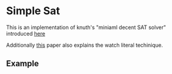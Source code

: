 # Simple Sat

This is an implementation of knuth's "miniaml decent SAT solver"
introduced [here](https://www-cs-faculty.stanford.edu/~knuth/programs/sat0w.w)

Additionally [this](https://www.academia.edu/9255616/Simple_and_Efficient_SAT_Solving_using_Watched_Literals) paper
also explains the watch literal techinique.

## Example